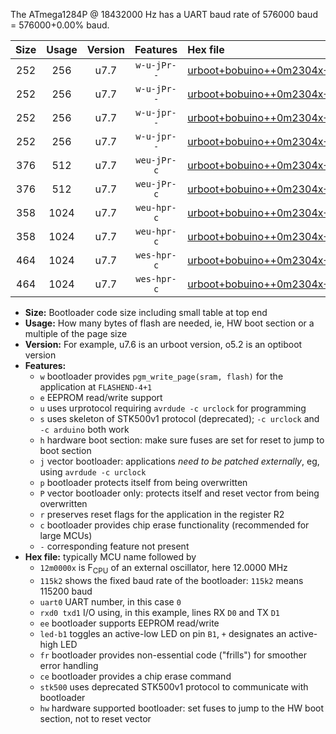 The ATmega1284P @ 18432000 Hz has a UART baud rate of 576000 baud = 576000+0.00% baud.

|Size|Usage|Version|Features|Hex file|
|:-:|:-:|:-:|:-:|:--|
|252|256|u7.7|`w-u-jPr--`|[urboot+bobuino++0m2304x++++7k2_uart0_rxd0_txd1_led+b7.hex](https://raw.githubusercontent.com/stefanrueger/urboot.hex/main/boards/bobuino/external_oscillator/fcpu++0m2304_Hz/br++++7k2_bps/urboot+bobuino++0m2304x++++7k2_uart0_rxd0_txd1_led+b7.hex)|
|252|256|u7.7|`w-u-jPr--`|[urboot+bobuino++0m2304x++++7k2_uart1_rxd2_txd3_led+b7.hex](https://raw.githubusercontent.com/stefanrueger/urboot.hex/main/boards/bobuino/external_oscillator/fcpu++0m2304_Hz/br++++7k2_bps/urboot+bobuino++0m2304x++++7k2_uart1_rxd2_txd3_led+b7.hex)|
|252|256|u7.7|`w-u-jpr--`|[urboot+bobuino++0m2304x++++7k2_uart0_rxd0_txd1_led+b7_fr.hex](https://raw.githubusercontent.com/stefanrueger/urboot.hex/main/boards/bobuino/external_oscillator/fcpu++0m2304_Hz/br++++7k2_bps/urboot+bobuino++0m2304x++++7k2_uart0_rxd0_txd1_led+b7_fr.hex)|
|252|256|u7.7|`w-u-jpr--`|[urboot+bobuino++0m2304x++++7k2_uart1_rxd2_txd3_led+b7_fr.hex](https://raw.githubusercontent.com/stefanrueger/urboot.hex/main/boards/bobuino/external_oscillator/fcpu++0m2304_Hz/br++++7k2_bps/urboot+bobuino++0m2304x++++7k2_uart1_rxd2_txd3_led+b7_fr.hex)|
|376|512|u7.7|`weu-jPr-c`|[urboot+bobuino++0m2304x++++7k2_uart0_rxd0_txd1_ee_led+b7_fr_ce.hex](https://raw.githubusercontent.com/stefanrueger/urboot.hex/main/boards/bobuino/external_oscillator/fcpu++0m2304_Hz/br++++7k2_bps/urboot+bobuino++0m2304x++++7k2_uart0_rxd0_txd1_ee_led+b7_fr_ce.hex)|
|376|512|u7.7|`weu-jPr-c`|[urboot+bobuino++0m2304x++++7k2_uart1_rxd2_txd3_ee_led+b7_fr_ce.hex](https://raw.githubusercontent.com/stefanrueger/urboot.hex/main/boards/bobuino/external_oscillator/fcpu++0m2304_Hz/br++++7k2_bps/urboot+bobuino++0m2304x++++7k2_uart1_rxd2_txd3_ee_led+b7_fr_ce.hex)|
|358|1024|u7.7|`weu-hpr-c`|[urboot+bobuino++0m2304x++++7k2_uart0_rxd0_txd1_ee_led+b7_fr_ce_hw.hex](https://raw.githubusercontent.com/stefanrueger/urboot.hex/main/boards/bobuino/external_oscillator/fcpu++0m2304_Hz/br++++7k2_bps/urboot+bobuino++0m2304x++++7k2_uart0_rxd0_txd1_ee_led+b7_fr_ce_hw.hex)|
|358|1024|u7.7|`weu-hpr-c`|[urboot+bobuino++0m2304x++++7k2_uart1_rxd2_txd3_ee_led+b7_fr_ce_hw.hex](https://raw.githubusercontent.com/stefanrueger/urboot.hex/main/boards/bobuino/external_oscillator/fcpu++0m2304_Hz/br++++7k2_bps/urboot+bobuino++0m2304x++++7k2_uart1_rxd2_txd3_ee_led+b7_fr_ce_hw.hex)|
|464|1024|u7.7|`wes-hpr-c`|[urboot+bobuino++0m2304x++++7k2_uart0_rxd0_txd1_ee_led+b7_fr_ce_stk500_hw.hex](https://raw.githubusercontent.com/stefanrueger/urboot.hex/main/boards/bobuino/external_oscillator/fcpu++0m2304_Hz/br++++7k2_bps/urboot+bobuino++0m2304x++++7k2_uart0_rxd0_txd1_ee_led+b7_fr_ce_stk500_hw.hex)|
|464|1024|u7.7|`wes-hpr-c`|[urboot+bobuino++0m2304x++++7k2_uart1_rxd2_txd3_ee_led+b7_fr_ce_stk500_hw.hex](https://raw.githubusercontent.com/stefanrueger/urboot.hex/main/boards/bobuino/external_oscillator/fcpu++0m2304_Hz/br++++7k2_bps/urboot+bobuino++0m2304x++++7k2_uart1_rxd2_txd3_ee_led+b7_fr_ce_stk500_hw.hex)|

- **Size:** Bootloader code size including small table at top end
- **Usage:** How many bytes of flash are needed, ie, HW boot section or a multiple of the page size
- **Version:** For example, u7.6 is an urboot version, o5.2 is an optiboot version
- **Features:**
  + `w` bootloader provides `pgm_write_page(sram, flash)` for the application at `FLASHEND-4+1`
  + `e` EEPROM read/write support
  + `u` uses urprotocol requiring `avrdude -c urclock` for programming
  + `s` uses skeleton of STK500v1 protocol (deprecated); `-c urclock` and `-c arduino` both work
  + `h` hardware boot section: make sure fuses are set for reset to jump to boot section
  + `j` vector bootloader: applications *need to be patched externally*, eg, using `avrdude -c urclock`
  + `p` bootloader protects itself from being overwritten
  + `P` vector bootloader only: protects itself and reset vector from being overwritten
  + `r` preserves reset flags for the application in the register R2
  + `c` bootloader provides chip erase functionality (recommended for large MCUs)
  + `-` corresponding feature not present
- **Hex file:** typically MCU name followed by
  + `12m0000x` is F<sub>CPU</sub> of an external oscillator, here 12.0000 MHz
  + `115k2` shows the fixed baud rate of the bootloader: `115k2` means 115200 baud
  + `uart0` UART number, in this case `0`
  + `rxd0 txd1` I/O using, in this example, lines RX `D0` and TX `D1`
  + `ee` bootloader supports EEPROM read/write
  + `led-b1` toggles an active-low LED on pin `B1`, `+` designates an active-high LED
  + `fr` bootloader provides non-essential code ("frills") for smoother error handling
  + `ce` bootloader provides a chip erase command
  + `stk500` uses deprecated STK500v1 protocol to communicate with bootloader
  + `hw` hardware supported bootloader: set fuses to jump to the HW boot section, not to reset vector
